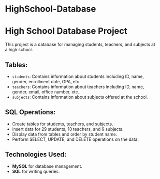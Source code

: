 # HighSchool-Database
# High School Database Project

This project is a database for managing students, teachers, and subjects at a high school.

## Tables:
- `students`: Contains information about students including ID, name, gender, enrollment date, GPA, etc.
- `teachers`: Contains information about teachers including ID, name, gender, email, office number, etc.
- `subjects`: Contains information about subjects offered at the school.

## SQL Operations:
- Create tables for students, teachers, and subjects.
- Insert data for 29 students, 10 teachers, and 6 subjects.
- Display data from tables and order by student name.
- Perform SELECT, UPDATE, and DELETE operations on the data.

## Technologies Used:
- **MySQL** for database management.
- **SQL** for writing queries.

 

